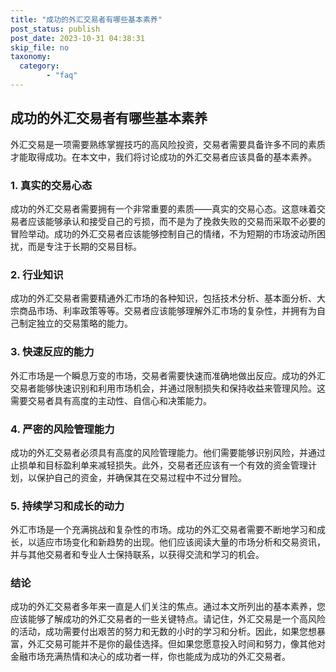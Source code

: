 ```yaml
---
title: "成功的外汇交易者有哪些基本素养"
post_status: publish
post_date: 2023-10-31 04:38:31
skip_file: no
taxonomy:
  category:
        - "faq"
---
```


## 成功的外汇交易者有哪些基本素养

外汇交易是一项需要熟练掌握技巧的高风险投资，交易者需要具备许多不同的素质才能取得成功。在本文中，我们将讨论成功的外汇交易者应该具备的基本素养。

### 1. 真实的交易心态

成功的外汇交易者需要拥有一个非常重要的素质——真实的交易心态。这意味着交易者应该能够承认和接受自己的亏损，而不是为了挽救失败的交易而采取不必要的冒险举动。成功的外汇交易者应该能够控制自己的情绪，不为短期的市场波动所困扰，而是专注于长期的交易目标。

### 2. 行业知识

成功的外汇交易者需要精通外汇市场的各种知识，包括技术分析、基本面分析、大宗商品市场、利率政策等等。交易者应该能够理解外汇市场的复杂性，并拥有为自己制定独立的交易策略的能力。

### 3. 快速反应的能力

外汇市场是一个瞬息万变的市场，交易者需要快速而准确地做出反应。成功的外汇交易者能够快速识别和利用市场机会，并通过限制损失和保持收益来管理风险。这需要交易者具有高度的主动性、自信心和决策能力。

### 4. 严密的风险管理能力

成功的外汇交易者必须具有高度的风险管理能力。他们需要能够识别风险，并通过止损单和目标盈利单来减轻损失。此外，交易者还应该有一个有效的资金管理计划，以保护自己的资金，并确保其在交易过程中不过分冒险。

### 5. 持续学习和成长的动力

外汇市场是一个充满挑战和复杂性的市场。成功的外汇交易者需要不断地学习和成长，以适应市场变化和新趋势的出现。他们应该阅读大量的市场分析和交易资讯，并与其他交易者和专业人士保持联系，以获得交流和学习的机会。

### 结论

成功的外汇交易者多年来一直是人们关注的焦点。通过本文所列出的基本素养，您应该能够了解成功的外汇交易者的一些关键特点。请记住，外汇交易是一个高风险的活动，成功需要付出艰苦的努力和无数的小时的学习和分析。因此，如果您想暴富，外汇交易可能并不是你的最佳选择。但如果您愿意投入时间和努力，像其他对金融市场充满热情和决心的成功者一样，你也能成为成功的外汇交易者。
